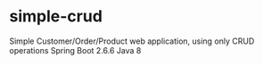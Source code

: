 # simple-crud
Simple Customer/Order/Product web application, using only CRUD operations
Spring Boot 2.6.6 
Java 8
